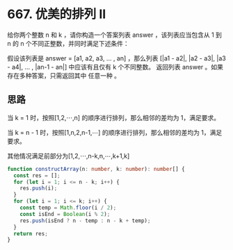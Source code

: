 # 667. 优美的排列 II

给你两个整数 n 和 k ，请你构造一个答案列表 answer ，该列表应当包含从 1 到 n 的 n 个不同正整数，并同时满足下述条件：

假设该列表是 answer = [a1, a2, a3, ... , an] ，那么列表 [|a1 - a2|, |a2 - a3|, |a3 - a4|, ... , |an-1 - an|] 中应该有且仅有 k 个不同整数。
返回列表 answer 。如果存在多种答案，只需返回其中 任意一种 。

## 思路

当 k = 1 时，按照[1,2,⋯,n] 的顺序进行排列，那么相邻的差均为 1，满足要求。

当 k = n - 1 时，按照[1,n,2,n-1,⋯] 的顺序进行排列，那么相邻的差均为 1，满足要求。

其他情况满足前部分为[1,2,⋯,n-k,n,⋯,k+1,k]

```ts
function constructArray(n: number, k: number): number[] {
  const res = [];
  for (let i = 1; i <= n - k; i++) {
    res.push(i);
  }
  for (let i = 1; i <= k; i++) {
    const temp = Math.floor(i / 2);
    const isEnd = Boolean(i % 2);
    res.push(isEnd ? n - temp : n - k + temp);
  }
  return res;
}
```
